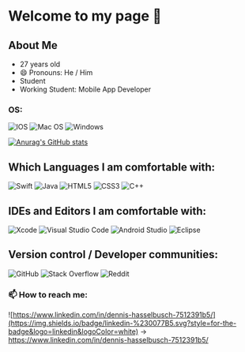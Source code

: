 # Welcome to my page 👋

## About Me
- 27 years old 
- 😄 Pronouns: He / Him
- Student 
- Working Student: Mobile App Developer

### OS: 
![IOS](https://img.shields.io/badge/iOS-000000?style=for-the-badge&logo=ios&logoColor=white) ![Mac OS](https://img.shields.io/badge/mac%20os-000000?style=for-the-badge&logo=macos&logoColor=F0F0F0) ![Windows](https://img.shields.io/badge/Windows-0078D6?style=for-the-badge&logo=windows&logoColor=white)

[![Anurag's GitHub stats](https://github-readme-stats.vercel.app/api?username=iskandir&show_icons=true&theme=dark)](https://github.com/anuraghazra/github-readme-stats) 

## Which Languages I am comfortable with:

![Swift](https://img.shields.io/badge/swift-F54A2A?style=for-the-badge&logo=swift&logoColor=white) ![Java](https://img.shields.io/badge/java-%23ED8B00.svg?style=for-the-badge&logo=java&logoColor=white) ![HTML5](https://img.shields.io/badge/html5-%23E34F26.svg?style=for-the-badge&logo=html5&logoColor=white) ![CSS3](https://img.shields.io/badge/css3-%231572B6.svg?style=for-the-badge&logo=css3&logoColor=white) ![C++](https://img.shields.io/badge/c++-%2300599C.svg?style=for-the-badge&logo=c%2B%2B&logoColor=white)

## IDEs and Editors I am comfortable with:

![Xcode](https://img.shields.io/badge/Xcode-007ACC?style=for-the-badge&logo=Xcode&logoColor=white) ![Visual Studio Code](https://img.shields.io/badge/Visual%20Studio%20Code-0078d7.svg?style=for-the-badge&logo=visual-studio-code&logoColor=white) ![Android Studio](https://img.shields.io/badge/Android%20Studio-3DDC84.svg?style=for-the-badge&logo=android-studio&logoColor=white) ![Eclipse](https://img.shields.io/badge/Eclipse-FE7A16.svg?style=for-the-badge&logo=Eclipse&logoColor=white) 

## Version control / Developer communities:

![GitHub](https://img.shields.io/badge/github-%23121011.svg?style=for-the-badge&logo=github&logoColor=white) ![Stack Overflow](https://img.shields.io/badge/-Stackoverflow-FE7A16?style=for-the-badge&logo=stack-overflow&logoColor=white) ![Reddit](https://img.shields.io/badge/Reddit-%23FF4500.svg?style=for-the-badge&logo=Reddit&logoColor=white)


### 📫 How to reach me:

![https://www.linkedin.com/in/dennis-hasselbusch-7512391b5/](https://img.shields.io/badge/linkedin-%230077B5.svg?style=for-the-badge&logo=linkedin&logoColor=white) 
-> https://www.linkedin.com/in/dennis-hasselbusch-7512391b5/


